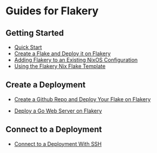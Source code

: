 # Guides for Flakery

## Getting Started

- [Quick Start](./quick-start/README.md)
- [Create a Flake and Deploy it on Flakery](./create-flake-and-deploy-it-on-flakery/README.md)
- [Adding Flakery to an Existing NixOS Configuration](./adding-flakery-to-an-existing-nixos-configuration/README.md)
- [Using the Flakery Nix Flake Template](./nix-flake-template/)
<!-- - [Create a Flakery Template](./create-template/) -->
<!-- - [Iterating on Your Flakery Template](./iteration/) -->

## Create a Deployment 

- [Create a Github Repo and Deploy Your Flake on Flakery](./create-git-deploy-flakery/)
<!-- - [Create a Flakery Deployment from a Flakery Template](/create-deployment/) -->
<!-- - [Host a Docker Image on Flakery](/deploy-docker/) -->
<!-- - [Host a Nix Flake on Flakery](/deploy-flake-app/) -->
- [Deploy a Go Web Server on Flakery](./deploy-go-webserver/)

## Connect to a Deployment

- [Connect to a Deployment With SSH](./connect-ssh/)
<!-- - [Connect to a Deployment With Tailscale](./connect-tailscale/) -->


